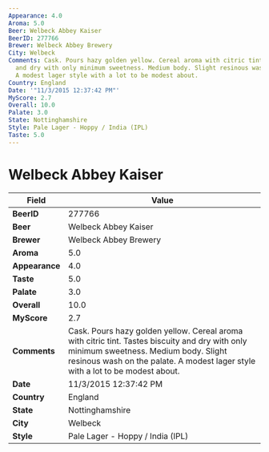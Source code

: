 ```yaml
---
Appearance: 4.0
Aroma: 5.0
Beer: Welbeck Abbey Kaiser
BeerID: 277766
Brewer: Welbeck Abbey Brewery
City: Welbeck
Comments: Cask. Pours hazy golden yellow. Cereal aroma with citric tint. Tastes biscuity
  and dry with only minimum sweetness. Medium body. Slight resinous wash on the palate.
  A modest lager style with a lot to be modest about.
Country: England
Date: '"11/3/2015 12:37:42 PM"'
MyScore: 2.7
Overall: 10.0
Palate: 3.0
State: Nottinghamshire
Style: Pale Lager - Hoppy / India (IPL)
Taste: 5.0
---
```


# Welbeck Abbey Kaiser

| Field         | Value |
|---------------|-------|
| **BeerID** | 277766 |
| **Beer** | Welbeck Abbey Kaiser |
| **Brewer** | Welbeck Abbey Brewery |
| **Aroma** | 5.0 |
| **Appearance** | 4.0 |
| **Taste** | 5.0 |
| **Palate** | 3.0 |
| **Overall** | 10.0 |
| **MyScore** | 2.7 |
| **Comments** | Cask. Pours hazy golden yellow. Cereal aroma with citric tint. Tastes biscuity and dry with only minimum sweetness. Medium body. Slight resinous wash on the palate. A modest lager style with a lot to be modest about. |
| **Date** | 11/3/2015 12:37:42 PM |
| **Country** | England |
| **State** | Nottinghamshire |
| **City** | Welbeck |
| **Style** | Pale Lager - Hoppy / India (IPL) |
